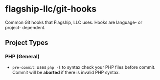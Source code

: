 # flagship-llc/git-hooks

Common Git hooks that Flagship, LLC uses. Hooks are language- or project- dependent.

## Project Types

### PHP (General)

* `pre-commit`: uses `php -l` to syntax check your PHP files before commit. Commit will be **aborted** if there is invalid PHP syntax.
